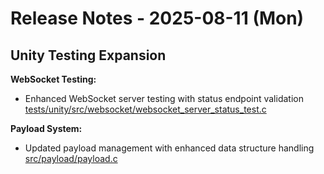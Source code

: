# Release Notes - 2025-08-11 (Mon)

## Unity Testing Expansion

**WebSocket Testing:**

- Enhanced WebSocket server testing with status endpoint validation [tests/unity/src/websocket/websocket_server_status_test.c](../../../tests/unity/src/websocket/websocket_server_status_test.c)

**Payload System:**

- Updated payload management with enhanced data structure handling [src/payload/payload.c](../../../src/payload/payload.c)
